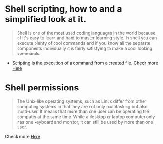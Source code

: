 # Shell scripting, how to and a simplified look at it.

> Shell is one of the most used coding languages in the world because of it's easy to learn and hard to master learning style.
In shell you can execute plenty of cool commands and if you know all the separate components individually it is fairly satisfying to make a cool looking commands.

* Scripting is the execution of a command from a created file. 
Check more [Here](https://github.com/FabioH7/holbertonschool-shell/blob/main/basics/README.md)

# Shell permissions
> The Unix-like operating systems, such as Linux differ from other computing systems in that they are not only multitasking but also multi-user. It means that more than one user can be operating the computer at the same time. While a desktop or laptop computer only has one keyboard and monitor, it can still be used by more than one user. 

Check more [Here](https://github.com/FabioH7/holbertonschool-shell/blob/main/permissions/README.md)
